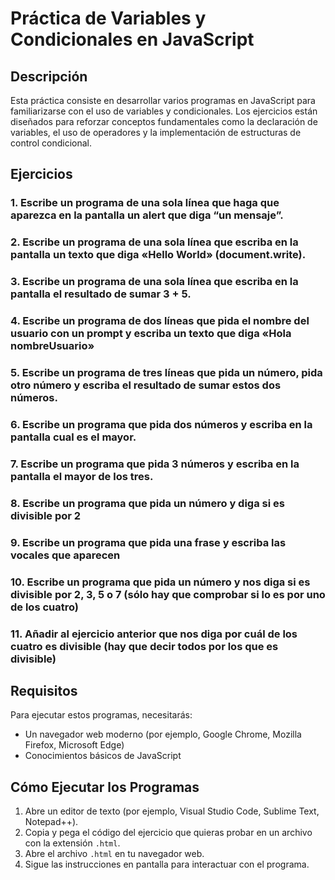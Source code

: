 # Práctica de Variables y Condicionales en JavaScript

## Descripción

Esta práctica consiste en desarrollar varios programas en JavaScript para familiarizarse con el uso de variables y condicionales. Los ejercicios están diseñados para reforzar conceptos fundamentales como la declaración de variables, el uso de operadores y la implementación de estructuras de control condicional.

## Ejercicios

### 1. Escribe un programa de una sola línea que haga que aparezca en la pantalla un alert que diga “un mensaje”.

### 2. Escribe un programa de una sola línea que escriba en la pantalla un texto que diga «Hello World» (document.write).

### 3. Escribe un programa de una sola línea que escriba en la pantalla el resultado de sumar 3 + 5.

### 4. Escribe un programa de dos líneas que pida el nombre del usuario con un prompt y escriba un texto que diga «Hola nombreUsuario»

### 5. Escribe un programa de tres líneas que pida un número, pida otro número y escriba el resultado de sumar estos dos números.

### 6. Escribe un programa que pida dos números y escriba en la pantalla cual es el mayor.

### 7. Escribe un programa que pida 3 números y escriba en la pantalla el mayor de los tres.

### 8. Escribe un programa que pida un número y diga si es divisible por 2

### 9. Escribe un programa que pida una frase y escriba las vocales que aparecen

### 10. Escribe un programa que pida un número y nos diga si es divisible por 2, 3, 5 o 7 (sólo hay que comprobar si lo es por uno de los cuatro)

### 11. Añadir al ejercicio anterior que nos diga por cuál de los cuatro es divisible (hay que decir todos por los que es divisible)


## Requisitos

Para ejecutar estos programas, necesitarás:

- Un navegador web moderno (por ejemplo, Google Chrome, Mozilla Firefox, Microsoft Edge)
- Conocimientos básicos de JavaScript

## Cómo Ejecutar los Programas

1. Abre un editor de texto (por ejemplo, Visual Studio Code, Sublime Text, Notepad++).
2. Copia y pega el código del ejercicio que quieras probar en un archivo con la extensión `.html`.
3. Abre el archivo `.html` en tu navegador web.
4. Sigue las instrucciones en pantalla para interactuar con el programa.
